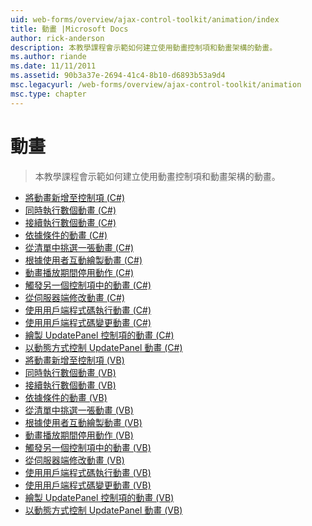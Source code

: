 ```yaml
---
uid: web-forms/overview/ajax-control-toolkit/animation/index
title: 動畫 |Microsoft Docs
author: rick-anderson
description: 本教學課程會示範如何建立使用動畫控制項和動畫架構的動畫。
ms.author: riande
ms.date: 11/11/2011
ms.assetid: 90b3a37e-2694-41c4-8b10-d6893b53a9d4
msc.legacyurl: /web-forms/overview/ajax-control-toolkit/animation
msc.type: chapter
---
```

<a name="animation"></a>動畫
====================
> 本教學課程會示範如何建立使用動畫控制項和動畫架構的動畫。


- [將動畫新增至控制項 (C#)](adding-animation-to-a-control-cs.md)
- [同時執行數個動畫 (C#)](executing-several-animations-at-the-same-time-cs.md)
- [接續執行數個動畫 (C#)](executing-several-animations-after-each-other-cs.md)
- [依據條件的動畫 (C#)](animation-depending-on-a-condition-cs.md)
- [從清單中挑選一張動畫 (C#)](picking-one-animation-out-of-a-list-cs.md)
- [根據使用者互動繪製動畫 (C#)](animating-in-response-to-user-interaction-cs.md)
- [動畫播放期間停用動作 (C#)](disabling-actions-during-animation-cs.md)
- [觸發另一個控制項中的動畫 (C#)](triggering-an-animation-in-another-control-cs.md)
- [從伺服器端修改動畫 (C#)](modifying-animations-from-the-server-side-cs.md)
- [使用用戶端程式碼執行動畫 (C#)](executing-animations-using-client-side-code-cs.md)
- [使用用戶端程式碼變更動畫 (C#)](changing-an-animation-using-client-side-code-cs.md)
- [繪製 UpdatePanel 控制項的動畫 (C#)](animating-an-updatepanel-control-cs.md)
- [以動態方式控制 UpdatePanel 動畫 (C#)](dynamically-controlling-updatepanel-animations-cs.md)
- [將動畫新增至控制項 (VB)](adding-animation-to-a-control-vb.md)
- [同時執行數個動畫 (VB)](executing-several-animations-at-the-same-time-vb.md)
- [接續執行數個動畫 (VB)](executing-several-animations-after-each-other-vb.md)
- [依據條件的動畫 (VB)](animation-depending-on-a-condition-vb.md)
- [從清單中挑選一張動畫 (VB)](picking-one-animation-out-of-a-list-vb.md)
- [根據使用者互動繪製動畫 (VB)](animating-in-response-to-user-interaction-vb.md)
- [動畫播放期間停用動作 (VB)](disabling-actions-during-animation-vb.md)
- [觸發另一個控制項中的動畫 (VB)](triggering-an-animation-in-another-control-vb.md)
- [從伺服器端修改動畫 (VB)](modifying-animations-from-the-server-side-vb.md)
- [使用用戶端程式碼執行動畫 (VB)](executing-animations-using-client-side-code-vb.md)
- [使用用戶端程式碼變更動畫 (VB)](changing-an-animation-using-client-side-code-vb.md)
- [繪製 UpdatePanel 控制項的動畫 (VB)](animating-an-updatepanel-control-vb.md)
- [以動態方式控制 UpdatePanel 動畫 (VB)](dynamically-controlling-updatepanel-animations-vb.md)
